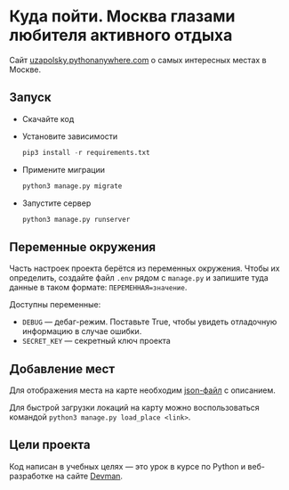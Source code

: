 # Куда пойти. Москва глазами любителя активного отдыха

Cайт [uzapolsky.pythonanywhere.com](https://uzapolsky.pythonanywhere.com/) о самых интересных местах в Москве.

## Запуск

- Скачайте код
- Установите зависимости

  ```python
  pip3 install -r requirements.txt
  ```

- Примените миграции

  ```python
  python3 manage.py migrate
  ```

- Запустите сервер

  ```python
  python3 manage.py runserver
  ```

## Переменные окружения

Часть настроек проекта берётся из переменных окружения. Чтобы их определить, создайте файл `.env` рядом с `manage.py` и запишите туда данные в таком формате: `ПЕРЕМЕННАЯ=значение`.

Доступны переменные:

- `DEBUG` — дебаг-режим. Поставьте True, чтобы увидеть отладочную информацию в случае ошибки.
- `SECRET_KEY` — секретный ключ проекта

## Добавление мест

Для отображения места на карте необходим [json-файл](https://github.com/devmanorg/where-to-go-places/blob/master/places/%D0%90%D0%BD%D1%82%D0%B8%D0%BA%D0%B0%D1%84%D0%B5%20Bizone.json) с описанием.

Для быстрой загрузки локаций на карту можно воспользоваться командой `python3 manage.py load_place <link>`.

## Цели проекта

Код написан в учебных целях — это урок в курсе по Python и веб-разработке на сайте [Devman](https://dvmn.org).

